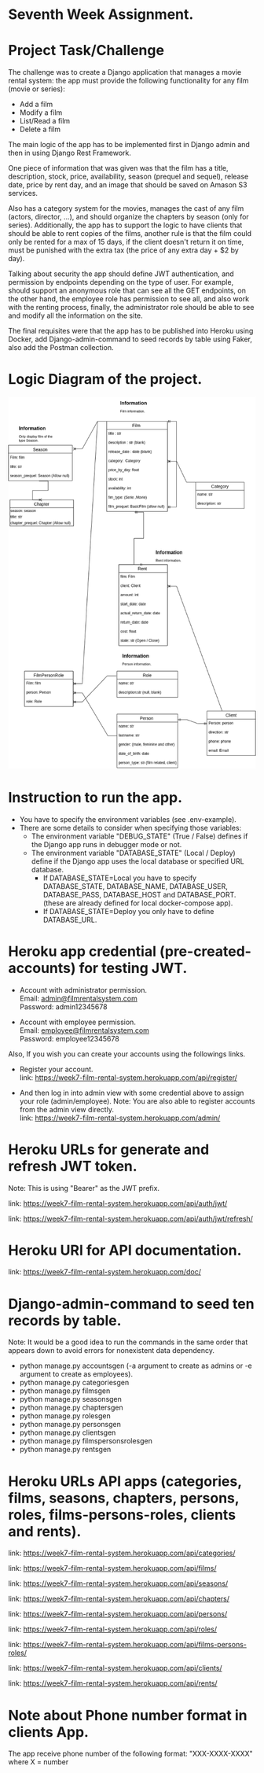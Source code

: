 #  Seventh Week Assignment.

# Project Task/Challenge
The challenge was to create a Django application that manages a movie rental system: the app must provide the following functionality for any film (movie or series):   
- Add a film  
- Modify a film  
- List/Read a film  
- Delete a film  

The main logic of the app has to be implemented first in Django admin and then in using Django Rest Framework.

One piece of information that was given was that the film has a title, description, stock, price, availability, season (prequel and sequel), release date, price by rent day, and an image that should be saved on Amason S3 services.  

Also has a category system for the movies, manages the cast of any film (actors, director, …), and should organize the chapters by season (only for series).  Additionally, the app has to support the logic to have clients that should be able to rent copies of the films, another rule is that the film could only be rented for a max of 15 days, if the client doesn't return it on time, must be punished with the extra tax (the price of any extra day + $2 by day).

Talking about security the app should define JWT authentication, and permission by endpoints depending on the type of user. For example, should support an anonymous role that can see all the GET endpoints, on the other hand, the employee role has permission to see all, and also work with the renting process, finally, the administrator role should be able to see and modify all the information on the site.
 
The final requisites were that the app has to be published into Heroku using Docker, add Django-admin-command to seed records by table using Faker, also add the Postman collection. 


# Logic Diagram of the project.
![Diagram](https://github.com/Thevic16/trainee-python-week-7/blob/main/img/Sixth%20Week%20Assignement%20UML.drawio.png)

# Instruction to run the app.

- You have to specify the environment variables (see .env-example).
- There are some details to consider when specifying those variables:
    - The environment variable "DEBUG_STATE" (True / False) defines if the
      Django app runs in debugger mode or not. 
    - The environment variable "DATABASE_STATE" (Local / Deploy) define if the
        Django app uses the local database or specified URL database. 
      - If DATABASE_STATE=Local you have to specify DATABASE_STATE,
        DATABASE_NAME, DATABASE_USER, DATABASE_PASS, DATABASE_HOST and 
        DATABASE_PORT. (these are already defined for local docker-compose app).
      - If DATABASE_STATE=Deploy you only have to define DATABASE_URL.



# Heroku app credential (pre-created-accounts) for testing JWT.
- Account with administrator permission. <br />
Email: admin@filmrentalsystem.com <br />
Password: admin12345678 

- Account with employee permission. <br />
Email: employee@filmrentalsystem.com <br />
Password: employee12345678 

Also, If you wish you can create your accounts using the followings links.<br />

- Register your account. <br />
link: https://week7-film-rental-system.herokuapp.com/api/register/

- And then log in into admin view with some credential above to assign
your role (admin/employee). Note: You are also able to register accounts from
the admin view directly. <br />
link: https://week7-film-rental-system.herokuapp.com/admin/

# Heroku URLs for generate and refresh JWT token.
Note: This is using "Bearer" as the JWT prefix. 

link: https://week7-film-rental-system.herokuapp.com/api/auth/jwt/

link: https://week7-film-rental-system.herokuapp.com/api/auth/jwt/refresh/

# Heroku URl for API documentation. 
link: https://week7-film-rental-system.herokuapp.com/doc/

# Django-admin-command to seed ten records by table.
Note: It would be a good idea to run the commands in the same order that
appears down to avoid errors for nonexistent data dependency.

- python manage.py accountsgen (-a argument to create as admins or
-e argument to create as employees).
- python manage.py categoriesgen
- python manage.py filmsgen
- python manage.py seasonsgen
- python manage.py chaptersgen
- python manage.py rolesgen
- python manage.py personsgen
- python manage.py clientsgen
- python manage.py filmspersonsrolesgen
- python manage.py rentsgen

# Heroku URLs API apps (categories, films, seasons, chapters, persons, roles, films-persons-roles, clients and rents).
link: https://week7-film-rental-system.herokuapp.com/api/categories/

link: https://week7-film-rental-system.herokuapp.com/api/films/

link: https://week7-film-rental-system.herokuapp.com/api/seasons/

link: https://week7-film-rental-system.herokuapp.com/api/chapters/

link: https://week7-film-rental-system.herokuapp.com/api/persons/

link: https://week7-film-rental-system.herokuapp.com/api/roles/

link: https://week7-film-rental-system.herokuapp.com/api/films-persons-roles/

link: https://week7-film-rental-system.herokuapp.com/api/clients/

link: https://week7-film-rental-system.herokuapp.com/api/rents/

# Note about Phone number format in clients App.
The app receive phone number of the following format: "XXX-XXXX-XXXX" 
where X = number 

